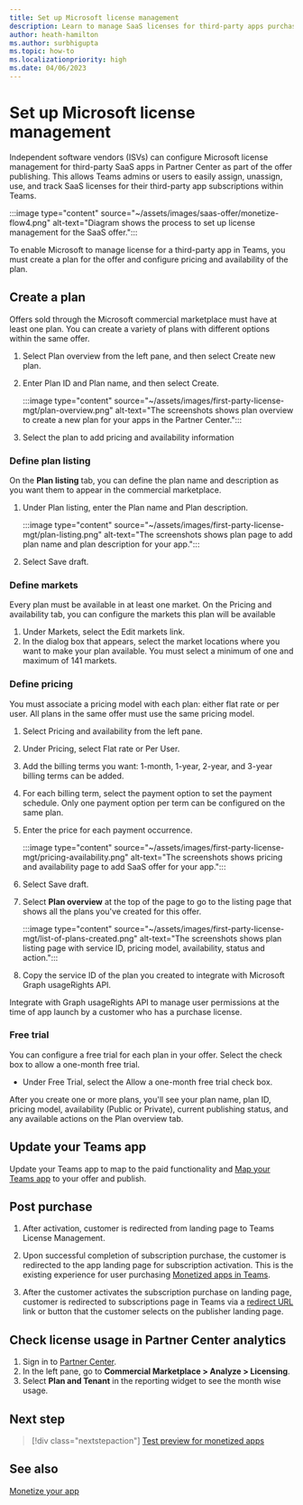 ```yaml
---
title: Set up Microsoft license management
description: Learn to manage SaaS licenses for third-party apps purchased from Teams storefront. 
author: heath-hamilton
ms.author: surbhigupta
ms.topic: how-to
ms.localizationpriority: high
ms.date: 04/06/2023
---
```


# Set up Microsoft license management

Independent software vendors (ISVs) can configure Microsoft license management for third-party SaaS apps in Partner Center as part of the offer publishing. This allows Teams admins or users to easily assign, unassign, use, and track SaaS licenses for their third-party app subscriptions within Teams.

:::image type="content" source="~/assets/images/saas-offer/monetize-flow4.png" alt-text="Diagram shows the process to set up license management for the SaaS offer.":::

To enable Microsoft to manage license for a third-party app in Teams, you must create a plan for the offer and configure pricing and availability of the plan.

## Create a plan

Offers sold through the Microsoft commercial marketplace must have at least one plan. You can create a variety of plans with different options within the same offer.

1. Select Plan overview from the left pane, and then select Create new plan.

1. Enter Plan ID and Plan name, and then select Create.

    :::image type="content" source="~/assets/images/first-party-license-mgt/plan-overview.png" alt-text="The screenshots shows plan overview to create a new plan for your apps in the Partner Center.":::

1. Select the plan to add pricing and availability information

### Define plan listing

On the **Plan listing** tab, you can define the plan name and description as you want them to appear in the commercial marketplace.

1. Under Plan listing, enter the Plan name and Plan description.

    :::image type="content" source="~/assets/images/first-party-license-mgt/plan-listing.png" alt-text="The screenshots shows plan page to add plan name and plan description for your app.":::

1. Select Save draft.

### Define markets

Every plan must be available in at least one market. On the Pricing and availability tab, you can configure the markets this plan will be available

1. Under Markets, select the Edit markets link.
1. In the dialog box that appears, select the market locations where you want to make your plan available. You must select a minimum of one and maximum of 141 markets.

### Define pricing

You must associate a pricing model with each plan: either flat rate or per user. All plans in the same offer must use the same pricing model.

1. Select Pricing and availability from the left pane.
1. Under Pricing, select Flat rate or Per User.
1. Add the billing terms you want: 1-month, 1-year, 2-year, and 3-year billing terms can be added.
1. For each billing term, select the payment option to set the payment schedule. Only one payment option per term can be configured on the same plan.
1. Enter the price for each payment occurrence.

    :::image type="content" source="~/assets/images/first-party-license-mgt/pricing-availability.png" alt-text="The screenshots shows pricing and availability page to add SaaS offer for your app.":::

1. Select Save draft.
1. Select **Plan overview** at the top of the page to go to the listing page that shows all the plans you've created for this offer.

   :::image type="content" source="~/assets/images/first-party-license-mgt/list-of-plans-created.png" alt-text="The screenshots shows plan listing page with service ID, pricing model, availability, status and action.":::

1. Copy the service ID of the plan you created to integrate with Microsoft Graph usageRights API.

Integrate with Graph usageRights API to manage user permissions at the time of app launch by a customer who has a purchase license.

### Free trial

You can configure a free trial for each plan in your offer. Select the check box to allow a one-month free trial.

* Under Free Trial, select the Allow a one-month free trial check box.

After you create one or more plans, you'll see your plan name, plan ID, pricing model, availability (Public or Private), current publishing status, and any available actions on the Plan overview tab.

## Update your Teams app

Update your Teams app to map to the paid functionality and [Map your Teams app](https://aka.ms/TMTG) to your offer and publish.

## Post purchase

1. After activation, customer is redirected from landing page to Teams License Management.

1. Upon successful completion of subscription purchase, the customer is redirected to the app landing page for subscription activation. This is the existing experience for user purchasing [Monetized apps in Teams](https://aka.ms/TMTG).

1. After the customer activates the subscription purchase on landing page, customer is redirected to subscriptions page in Teams via a [redirect URL](https://teams.microsoft.com/_#/subscriptionManagement) link or button that the customer selects on the publisher landing page.

## Check license usage in Partner Center analytics

1. Sign in to [Partner Center](https://partner.microsoft.com/).
1. In the left pane, go to **Commercial Marketplace > Analyze > Licensing**.
1. Select **Plan and Tenant** in the reporting widget to see the month wise usage.

## Next step

> [!div class="nextstepaction"]
> [Test preview for monetized apps](~/concepts/deploy-and-publish/appsource/prepare/Test-preview-for-monetized-apps.md)

## See also

[Monetize your app](monetize-overview.md)
